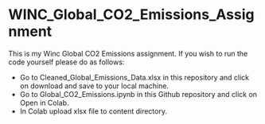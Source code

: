 # WINC_Global_CO2_Emissions_Assignment

This is my Winc Global CO2 Emissions assignment. 
If you wish to run the code yourself please do as follows:

- Go to Cleaned_Global_Emissions_Data.xlsx in this repository and click on download and save to your local machine.
- Go to Global_CO2_Emissions.ipynb in this Github repository and click on Open in Colab.
- In Colab upload xlsx file to content directory.
